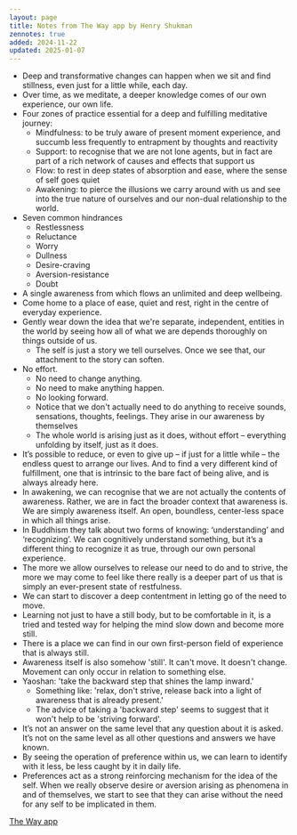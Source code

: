 ```yaml
---
layout: page
title: Notes from The Way app by Henry Shukman
zennotes: true
added: 2024-11-22
updated: 2025-01-07
---
```


- Deep and transformative changes can happen when we sit and find stillness, even just for a little while, each day.
- Over time, as we meditate, a deeper knowledge comes of our own experience, our own life.
- Four zones of practice essential for a deep and fulfilling meditative journey:
    - Mindfulness: to be truly aware of present moment experience, and succumb less frequently to entrapment by thoughts and reactivity
    - Support: to recognise that we are not lone agents, but in fact are part of a rich network of causes and effects that support us
    - Flow: to rest in deep states of absorption and ease, where the sense of self goes quiet
    - Awakening: to pierce the illusions we carry around with us and see into the true nature of ourselves and our non-dual relationship to the world. 
- Seven common hindrances
    - Restlessness
    - Reluctance
    - Worry
    - Dullness
    - Desire-craving
    - Aversion-resistance
    - Doubt
- A single awareness from which flows an unlimited and deep wellbeing.
- Come home to a place of ease, quiet and rest, right in the centre of everyday experience.
- Gently wear down the idea that we're separate, independent, entities in the world by seeing how all of what we are depends thoroughly on things outside of us.
    - The self is just a story we tell ourselves. Once we see that, our attachment to the story can soften.
- No effort.
    - No need to change anything.
    - No need to make anything happen.
    - No looking forward.
    - Notice that we don't actually need to do anything to receive sounds, sensations, thoughts, feelings. They arise in our awareness by themselves
    - The whole world is arising just as it does, without effort – everything unfolding by itself, just as it does.
- It’s possible to reduce, or even to give up – if just for a little while – the endless quest to arrange our lives. And to find a very different kind of fulfillment, one that is intrinsic to the bare fact of being alive, and is always already here. 
- In awakening, we can recognise that we are not actually the contents of awareness. Rather, we are in fact the broader context that awareness is. We are simply awareness itself. An open, boundless, center-less space in which all things arise.
- In Buddhism they talk about two forms of knowing: ‘understanding’ and ‘recognizing’. We can cognitively understand something, but it’s a different thing to recognize it as true, through our own personal experience. 
- The more we allow ourselves to release our need to do and to strive, the more we may come to feel like there really is a deeper part of us that is simply an ever-present state of restfulness.
- We can start to discover a deep contentment in letting go of the need to move.
- Learning not just to have a still body, but to be comfortable in it, is a tried and tested way for helping the mind slow down and become more still.
- There is a place we can find in our own first-person field of experience that is always still.
- Awareness itself is also somehow 'still'. It can't move. It doesn't change. Movement can only occur in relation to something else.
- Yaoshan: 'take the backward step that shines the lamp inward.'
    - Something like: 'relax, don't strive, release back into a light of awareness that is already present.'
    - The advice of taking a 'backward step' seems to suggest that it won't help to be 'striving forward'.
- It’s not an answer on the same level that any question about it is asked. It’s not on the same level as all other questions and answers we have known.
- By seeing the operation of preference within us, we can learn to identify with it less, be less caught by it in daily life.
- Preferences act as a strong reinforcing mechanism for the idea of the self. When we really observe desire or aversion arising as phenomena in and of themselves, we start to see that they can arise without the need for any self to be implicated in them.

[The Way app](https://www.thewayapp.com/)